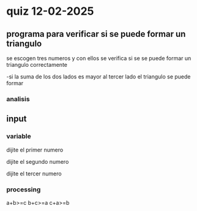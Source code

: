 # quiz 12-02-2025



## programa para verificar si se puede formar un triangulo

se escogen tres numeros y con ellos se verifica si se se puede formar un triangulo correctamente


-si la suma de los dos lados es mayor al tercer lado el triangulo se puede formar 

### analisis

## input

### variable 

dijite el primer numero 

dijite el segundo numero

dijite el tercer numero


### processing 

a+b>=c
b+c>=a
c+a>=b